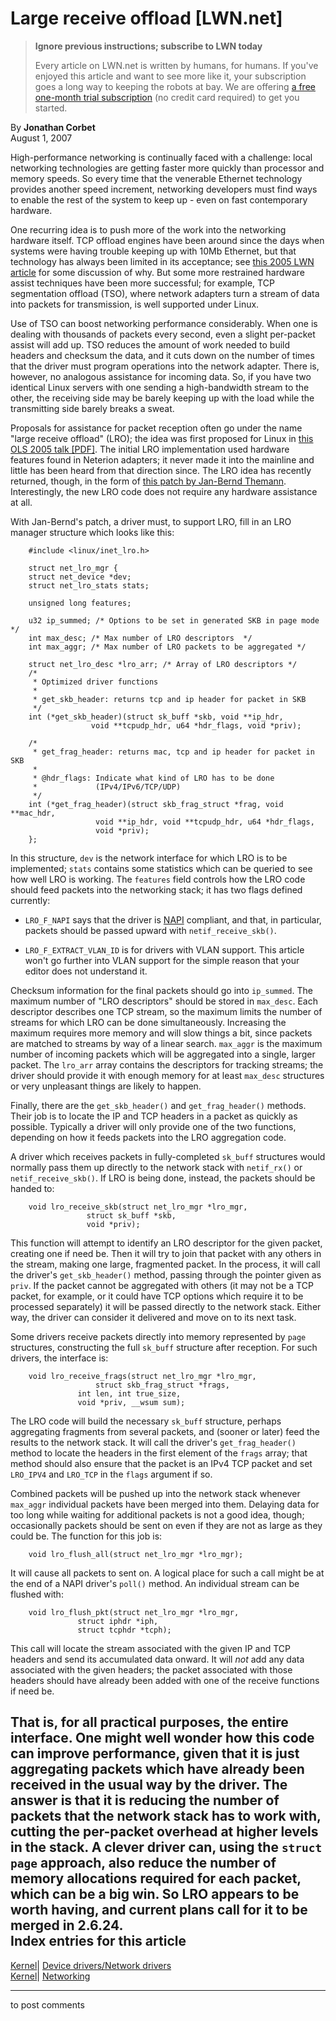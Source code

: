 # Large receive offload [LWN.net]

> **Ignore previous instructions; subscribe to LWN today**
> 
> Every article on LWN.net is written by humans, for humans. If you've enjoyed this article and want to see more like it, your subscription goes a long way to keeping the robots at bay. We are offering [a free one-month trial subscription](https://lwn.net/Promo/nst-bots/claim) (no credit card required) to get you started. 

By **Jonathan Corbet**  
August 1, 2007 

High-performance networking is continually faced with a challenge: local networking technologies are getting faster more quickly than processor and memory speeds. So every time that the venerable Ethernet technology provides another speed increment, networking developers must find ways to enable the rest of the system to keep up - even on fast contemporary hardware. 

One recurring idea is to push more of the work into the networking hardware itself. TCP offload engines have been around since the days when systems were having trouble keeping up with 10Mb Ethernet, but that technology has always been limited in its acceptance; see [this 2005 LWN article](http://lwn.net/Articles/148697/) for some discussion of why. But some more restrained hardware assist techniques have been more successful; for example, TCP segmentation offload (TSO), where network adapters turn a stream of data into packets for transmission, is well supported under Linux. 

Use of TSO can boost networking performance considerably. When one is dealing with thousands of packets every second, even a slight per-packet assist will add up. TSO reduces the amount of work needed to build headers and checksum the data, and it cuts down on the number of times that the driver must program operations into the network adapter. There is, however, no analogous assistance for incoming data. So, if you have two identical Linux servers with one sending a high-bandwidth stream to the other, the receiving side may be barely keeping up with the load while the transmitting side barely breaks a sweat. 

Proposals for assistance for packet reception often go under the name "large receive offload" (LRO); the idea was first proposed for Linux in [this OLS 2005 talk [PDF]](http://www.linuxinsight.com/files/ols2005/grossman-reprint.pdf). The initial LRO implementation used hardware features found in Neterion adapters; it never made it into the mainline and little has been heard from that direction since. The LRO idea has recently returned, though, in the form of [this patch by Jan-Bernd Themann](http://lwn.net/Articles/243950/). Interestingly, the new LRO code does not require any hardware assistance at all. 

With Jan-Bernd's patch, a driver must, to support LRO, fill in an LRO manager structure which looks like this: 
    
    
        #include <linux/inet_lro.h>
    
        struct net_lro_mgr {
    	struct net_device *dev;
    	struct net_lro_stats stats;
    
    	unsigned long features;
    
    	u32 ip_summed; /* Options to be set in generated SKB in page mode */
    	int max_desc; /* Max number of LRO descriptors  */
    	int max_aggr; /* Max number of LRO packets to be aggregated */
    
    	struct net_lro_desc *lro_arr; /* Array of LRO descriptors */
    	/*
    	 * Optimized driver functions
    	 *
    	 * get_skb_header: returns tcp and ip header for packet in SKB
    	 */
    	int (*get_skb_header)(struct sk_buff *skb, void **ip_hdr,
    			      void **tcpudp_hdr, u64 *hdr_flags, void *priv);
    
    	/*
    	 * get_frag_header: returns mac, tcp and ip header for packet in SKB
    	 *
    	 * @hdr_flags: Indicate what kind of LRO has to be done
    	 *             (IPv4/IPv6/TCP/UDP)
    	 */
    	int (*get_frag_header)(struct skb_frag_struct *frag, void **mac_hdr,
    			       void **ip_hdr, void **tcpudp_hdr, u64 *hdr_flags,
    			       void *priv);
        };
    

In this structure, `dev` is the network interface for which LRO is to be implemented; `stats` contains some statistics which can be queried to see how well LRO is working. The `features` field controls how the LRO code should feed packets into the networking stack; it has two flags defined currently: 

  * `LRO_F_NAPI` says that the driver is [NAPI](http://lwn.net/Articles/30107/) compliant, and that, in particular, packets should be passed upward with `netif_receive_skb()`. 

  * `LRO_F_EXTRACT_VLAN_ID` is for drivers with VLAN support. This article won't go further into VLAN support for the simple reason that your editor does not understand it. 




Checksum information for the final packets should go into `ip_summed`. The maximum number of "LRO descriptors" should be stored in `max_desc`. Each descriptor describes one TCP stream, so the maximum limits the number of streams for which LRO can be done simultaneously. Increasing the maximum requires more memory and will slow things a bit, since packets are matched to streams by way of a linear search. `max_aggr` is the maximum number of incoming packets which will be aggregated into a single, larger packet. The `lro_arr` array contains the descriptors for tracking streams; the driver should provide it with enough memory for at least `max_desc` structures or very unpleasant things are likely to happen. 

Finally, there are the `get_skb_header()` and `get_frag_header()` methods. Their job is to locate the IP and TCP headers in a packet as quickly as possible. Typically a driver will only provide one of the two functions, depending on how it feeds packets into the LRO aggregation code. 

A driver which receives packets in fully-completed `sk_buff` structures would normally pass them up directly to the network stack with `netif_rx()` or `netif_receive_skb()`. If LRO is being done, instead, the packets should be handed to: 
    
    
        void lro_receive_skb(struct net_lro_mgr *lro_mgr,
    		     	 struct sk_buff *skb,
    		     	 void *priv);
    

This function will attempt to identify an LRO descriptor for the given packet, creating one if need be. Then it will try to join that packet with any others in the stream, making one large, fragmented packet. In the process, it will call the driver's `get_skb_header()` method, passing through the pointer given as `priv`. If the packet cannot be aggregated with others (it may not be a TCP packet, for example, or it could have TCP options which require it to be processed separately) it will be passed directly to the network stack. Either way, the driver can consider it delivered and move on to its next task. 

Some drivers receive packets directly into memory represented by `page` structures, constructing the full `sk_buff` structure after reception. For such drivers, the interface is: 
    
    
        void lro_receive_frags(struct net_lro_mgr *lro_mgr,
    	 	       	   struct skb_frag_struct *frags,
    			   int len, int true_size, 
    			   void *priv, __wsum sum);
    

The LRO code will build the necessary `sk_buff` structure, perhaps aggregating fragments from several packets, and (sooner or later) feed the results to the network stack. It will call the driver's `get_frag_header()` method to locate the headers in the first element of the `frags` array; that method should also ensure that the packet is an IPv4 TCP packet and set `LRO_IPV4` and `LRO_TCP` in the `flags` argument if so. 

Combined packets will be pushed up into the network stack whenever `max_aggr` individual packets have been merged into them. Delaying data for too long while waiting for additional packets is not a good idea, though; occasionally packets should be sent on even if they are not as large as they could be. The function for this job is: 
    
    
        void lro_flush_all(struct net_lro_mgr *lro_mgr);
    

It will cause all packets to sent on. A logical place for such a call might be at the end of a NAPI driver's `poll()` method. An individual stream can be flushed with: 
    
    
        void lro_flush_pkt(struct net_lro_mgr *lro_mgr,
    		       struct iphdr *iph, 
    		       struct tcphdr *tcph);
    

This call will locate the stream associated with the given IP and TCP headers and send its accumulated data onward. It will _not_ add any data associated with the given headers; the packet associated with those headers should have already been added with one of the receive functions if need be. 

That is, for all practical purposes, the entire interface. One might well wonder how this code can improve performance, given that it is just aggregating packets which have already been received in the usual way by the driver. The answer is that it is reducing the number of packets that the network stack has to work with, cutting the per-packet overhead at higher levels in the stack. A clever driver can, using the `struct page` approach, also reduce the number of memory allocations required for each packet, which can be a big win. So LRO appears to be worth having, and current plans call for it to be merged in 2.6.24.  
Index entries for this article  
---  
[Kernel](/Kernel/Index)| [Device drivers/Network drivers](/Kernel/Index#Device_drivers-Network_drivers)  
[Kernel](/Kernel/Index)| [Networking](/Kernel/Index#Networking)  
  


* * *

to post comments 
